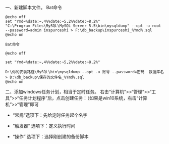 一、新建脚本文件。
Bat命令
```
@echo off
set "Ymd=%date:~,4%%date:~5,2%%date:~8,2%"
"C:\Program Files\MySQL\MySQL Server 5.5\bin\mysqldump" --opt -u root --password=admin inspurceshi > F:\db_backup\inspurceshi_%Ymd%.sql
@echo on
```

```
Bat命令

@echo off

set "Ymd=%date:~,4%%date:~5,2%%date:~8,2%"

D:\你的安装路径\MySQL\bin\mysqldump --opt -u 账号 --password=密码  数据库名 > D:\db_backup\保存的文件名_%Ymd%.sql
@echo on
```

二、添加windows任务计划，相当于定时任务。
右击“计算机”>>“管理”>>“工具”>>“任务计划程序”后，点击创建任务：（如果是win10系统，右击“计算机”>>“管理”即可
+ “常规“选项下：先给定时任务起个名字

+ ”触发器“ 选项下：定义执行时间

+ “操作” 选项下：选择刚创建的备份脚本



